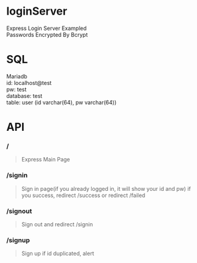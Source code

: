 # loginServer
Express Login Server Exampled  
Passwords Encrypted By Bcrypt

# SQL
Mariadb  
id: localhost@test  
pw:  test  
database: test  
table: user (id varchar(64), pw varchar(64))  

# API 
### / 
> Express Main Page 

### /signin 
> Sign in page(if you already logged in, it will show your id and pw) if you success, redirect /success or redirect /failed

### /signout 
> Sign out and redirect /signin 

### /signup 
> Sign up if id duplicated, alert 
